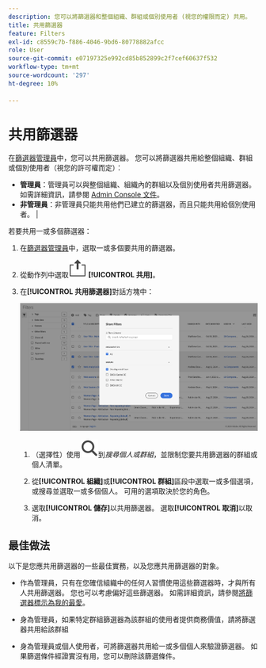 ```yaml
---
description: 您可以將篩選器和整個組織、群組或個別使用者 (視您的權限而定) 共用。
title: 共用篩選器
feature: Filters
exl-id: c8559c7b-f886-4046-9bd6-80778882afcc
role: User
source-git-commit: e07197325e992cd85b852899c2f7cef60637f532
workflow-type: tm+mt
source-wordcount: '297'
ht-degree: 10%

---
```


# 共用篩選器

在[篩選器管理員](manage-filters.md)中，您可以共用篩選器。 您可以將篩選器共用給整個組織、群組或個別使用者（視您的許可權而定）：

* **管理員**：管理員可以與整個組織、組織內的群組以及個別使用者共用篩選器。 如需詳細資訊，請參閱 [Admin Console 文件](https://helpx.adobe.com/tw/enterprise/using/manage-products.html)。
* **非管理員**：非管理員只能共用他們已建立的篩選器，而且只能共用給個別使用者。 |

若要共用一或多個篩選器：

1. 在[篩選器管理員](manage-filters.md)中，選取一或多個要共用的篩選器。
1. 從動作列中選取![共用](/help/assets/icons/ShareLight.svg) **[!UICONTROL 共用]**。
1. 在&#x200B;**[!UICONTROL 共用篩選器]**&#x200B;對話方塊中：

   ![共用篩選器對話方塊](assets/share-filter-dialog.png)

   1. （選擇性）使用![搜尋](/help/assets/icons/Search.svg)到&#x200B;*搜尋個人或群組*，並限制您要共用篩選器的群組或個人清單。

   1. 從&#x200B;**[!UICONTROL 組織]**&#x200B;或&#x200B;**[!UICONTROL 群組]**&#x200B;區段中選取一或多個選項，或搜尋並選取一或多個個人。 可用的選項取決於您的角色。

   1. 選取&#x200B;**[!UICONTROL 儲存]**&#x200B;以共用篩選器。 選取&#x200B;**[!UICONTROL 取消]**&#x200B;以取消。

## 最佳做法

以下是您應共用篩選器的一些最佳實務，以及您應共用篩選器的對象。

* 作為管理員，只有在您確信組織中的任何人習慣使用這些篩選器時，才與所有人共用篩選器。 您也可以考慮偏好這些篩選器。 如需詳細資訊，請參閱[將篩選器標示為我的最愛](filters-favorite.md)。

* 身為管理員，如果特定群組篩選器為該群組的使用者提供商務價值，請將篩選器共用給該群組

* 身為管理員或個人使用者，可將篩選器共用給一或多個個人來驗證篩選器。 如果篩選條件經證實沒有用，您可以刪除該篩選條件。
